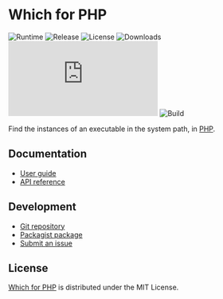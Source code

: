 # Which for PHP
![Runtime](https://badgen.net/packagist/php/cedx/which) ![Release](https://badgen.net/packagist/v/cedx/which) ![License](https://badgen.net/packagist/license/cedx/which) ![Downloads](https://badgen.net/packagist/dt/cedx/which) ![Coverage](https://badgen.net/coveralls/c/github/cedx/which.php) ![Build](https://badgen.net/github/checks/cedx/which.php/main)

Find the instances of an executable in the system path, in [PHP](https://www.php.net).

## Documentation
- [User guide](https://docs.belin.io/which.php)
- [API reference](https://api.belin.io/which.php)

## Development
- [Git repository](https://git.belin.io/cedx/which.php)
- [Packagist package](https://packagist.org/packages/cedx/which)
- [Submit an issue](https://git.belin.io/cedx/which.php/issues)

## License
[Which for PHP](https://docs.belin.io/which.php) is distributed under the MIT License.
